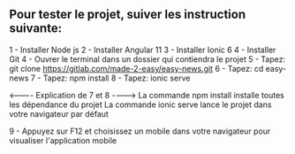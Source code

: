 ## Pour tester le projet, suiver les instruction suivante:

 1 - Installer Node js
 2 - Installer Angular 11
 3 - Installer Ionic 6
 4 - Installer Git
 4 - Ouvrer le terminal dans un dossier qui contiendra le projet
 5 - Tapez: git clone https://gitlab.com/made-2-easy/easy-news.git
 6 - Tapez: cd easy-news
 7 - Tapez: npm install
 8 - Tapez: ionic serve

<---- Explication de 7 et 8 ---->
 La commande npm install installe toutes les dépendance du projet
 La commande ionic serve lance le projet dans votre navigateur par défaut

9 - Appuyez sur F12 et choisissez un mobile dans votre navigateur pour visualiser
l'application mobile